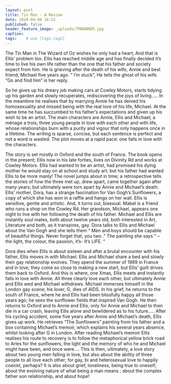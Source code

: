 ```yaml
---
layout: post
title: Tin Man - A Review
date: 2020-04-08 16:52
published: false
header_feature_image: _uploads/TMBANNER.jpg
caption:
tags:    # use [tag1,tag2]
---
```

The Tin Man in The Wizard of Oz wishes he only had a heart; And that is Ellis’ problem too. Ellis has reached middle age and has finally decided it’s time to live his own life rather than the one that his father and society expect from him. He is grieving after the death of his wife, Annie and best friend, Michael five years ago. “ I’m stuck”, He tells the ghost of his wife.
“Go and find him” is her reply.

So he gives up his dreary job making cars at Cowley Motors, starts tidying up his garden and slowly recuperates, rediscovering the joys of living…..
In the meantime he realises that by marrying Annie he has denied his homosexuality and missed being with the real love of his life, Michael. At the same time he has succumbed to his father’s expectations and given up his wish to be an artist. The main characters are Annie, Ellis and Michael; a ménage a trois; three young people in love with each other and with life, whose relationships burn with a purity and vigour that only happens once in a lifetime.
The writing is sparse, concise, but each sentence is perfect and not a word is wasted. The plot moves at a rapid pace: one falls in love with the characters.

The story is set mostly in Oxford and the south of France. The book opens in the present; Ellis now in his late forties,  lives on Divinity Rd and works at Cowley Motors. Ellis had wanted to be an artist, had promised his dying mother he would stay on at school and study art; but his father had wanted Ellis to be more manly!
The novel jumps about in time; a retrospective tells the stories of how the three met up, drew apart, came together again after many years; but ultimately were torn apart by Annie and Michael’s death.
Ellis’ mother, Dora,  has a strange fascination for Van Gogh’s Sunflowers, a copy of which she has won in a raffle and  hangs on her wall.  Ellis is sensitive, gentle and artistic. And, it turns out, bisexual. Mabel is a friend who runs a shop on the Cowley Rd.
Her grandson, Michael, appears one night to live with her following the death of his father.  Michael and Ellis are instantly soul mates, both about twelve years old, both interested in Art, Literature and both, as it transpires, gay.
Dora talks to Ellis and Michael about  the Van Gogh and she tells them “ Men and boys should be capable of beautiful things. Never forget that, you two..”
The painting she says “ –the light, the colour, the passion, it’s- It’s LIFE. “

Dora dies when Ellis is about sixteen and after a brutal encounter with his father, Ellis moves in with Michael.
Ellis and Michael share a bed and slowly their gay relationship evolves.
They spend the summer of 1969 in France and in love; they come so close to making a new start, but Ellis’ guilt drives them back to Oxford.
And this is where, one Xmas, Ellis meets and instantly falls in love with Annie.
All three clearly love each other, but ultimately Annie and Ellis wed and Michael withdraws. Michael immerses himself in the London gay scene; his lover, G, dies of AIDS. In his grief, he returns to the south of France, where he and Ellis had been blissfully happy all those years ago; he sees the sunflower fields that inspired Van Gogh.
He then returns to Oxford and to Annie and Ellis, only for Annie and Michael to then die in a car crash, leaving Ellis alone and bewildered as to his future…..
After his cycling accident, some five years after Annie and Michael’s death, Ellis gives up work. He retrieves “The Sunflowers” painting from his father and a box containing Michael’s memoir, which explains his several years absence, whilst looking after G in London.
After reading Michael’s memoir Ellis realises his route to recovery is to follow the metaphorical yellow brick road
to Arles for the sunflowers, the light and the memory of who he and Michael might have been, and once were….
This is then, ultimately, a love story about two young men falling in love, but also about the ability of three people to all love each other; for gay, bi and heterosexual love to happily coexist, perhaps?
It is also about grief, loneliness, being true to oneself; about the evolving nature of what being a man means ; about the complex father son relationship, and about hope!

